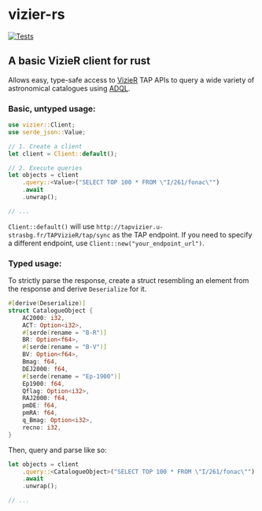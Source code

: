 # vizier-rs
[![Tests](https://github.com/mclrc/vizier-rs/actions/workflows/tests.yml/badge.svg)](https://github.com/mclrc/vizier-rs/actions/workflows/tests.yml)
## A basic VizieR client for rust

Allows easy, type-safe access to [VizieR](https://vizier.cds.unistra.fr/) TAP APIs to query a wide variety of astronomical catalogues using [ADQL](https://tapvizier.u-strasbg.fr/adql/help.html).

### Basic, untyped usage:
```rust
use vizier::Client;
use serde_json::Value;

// 1. Create a client
let client = Client::default();

// 2. Execute queries
let objects = client
    .query::<Value>("SELECT TOP 100 * FROM \"I/261/fonac\"")
    .await
    .unwrap();

// ...
```
`Client::default()` will use `http://tapvizier.u-strasbg.fr/TAPVizieR/tap/sync` as the TAP endpoint. If you need to specify a different endpoint, use `Client::new("your_endpoint_url")`.

### Typed usage:
To strictly parse the response, create a struct resembling an element from the response and derive `Deserialize` for it.

```rust
#[derive(Deserialize)]
struct CatalogueObject {
    AC2000: i32,
    ACT: Option<i32>,
    #[serde(rename = "B-R")]
    BR: Option<f64>,
    #[serde(rename = "B-V")]
    BV: Option<f64>,
    Bmag: f64,
    DEJ2000: f64,
    #[serde(rename = "Ep-1900")]
    Ep1900: f64,
    Qflag: Option<i32>,
    RAJ2000: f64,
    pmDE: f64,
    pmRA: f64,
    q_Bmag: Option<i32>,
    recno: i32,
}
```
Then, query and parse like so:
```rust
let objects = client
    .query::<CatalogueObject>("SELECT TOP 100 * FROM \"I/261/fonac\"")
    .await
    .unwrap();

// ...
```
